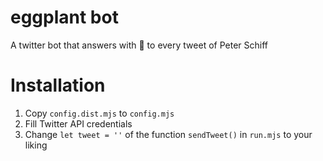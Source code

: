 # eggplant bot
A twitter bot that answers with 🍆 to every tweet of Peter Schiff


# Installation
1. Copy `config.dist.mjs` to `config.mjs`
2. Fill Twitter API credentials
3. Change `let tweet = ''` of the function `sendTweet()` in `run.mjs` to your liking
